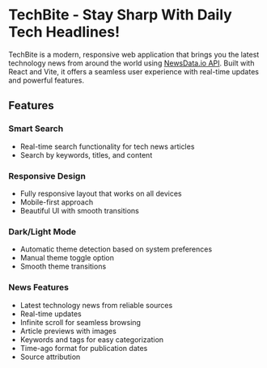 # TechBite - Stay Sharp With Daily Tech Headlines!

TechBite is a modern, responsive web application that brings you the latest technology news from around the world using [NewsData.io API](https://newsdata.io). Built with React and Vite, it offers a seamless user experience with real-time updates and powerful features.

## Features

### Smart Search

- Real-time search functionality for tech news articles
- Search by keywords, titles, and content

### Responsive Design

- Fully responsive layout that works on all devices
- Mobile-first approach
- Beautiful UI with smooth transitions

### Dark/Light Mode

- Automatic theme detection based on system preferences
- Manual theme toggle option
- Smooth theme transitions

### News Features

- Latest technology news from reliable sources
- Real-time updates
- Infinite scroll for seamless browsing
- Article previews with images
- Keywords and tags for easy categorization
- Time-ago format for publication dates
- Source attribution
